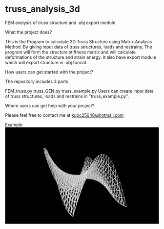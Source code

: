 # truss_analysis_3d
FEM analysis of truss structure and .obj export module

What the project does?

This is the Program to calculate 3D Truss Structure using Matrix Analysis Method. By giving input data of truss structures, loads and restrains, The program will form the structure stiffness matrix and will calculate deformations of the structure and strain energy. It also have export module which will export structure in .obj format. 

How users can get started with the project?

The repository includes 3 parts

FEM_truss.py
truss_GEN.py
truss_example.py
Users can create input data of truss structures, loads and restrains in "truss_example.py".

Where users can get help with your project?

Please feel free to contact me at kupc25648@hotmail.com

Example
<img src="images/truss.png">
